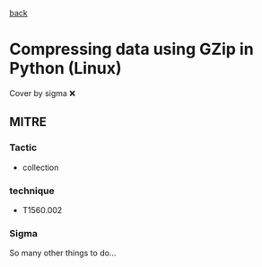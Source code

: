 [back](../index.md)
# Compressing data using GZip in Python (Linux)
Cover by sigma :x: 

## MITRE
### Tactic
  - collection

### technique
  - T1560.002

### Sigma

 So many other things to do...